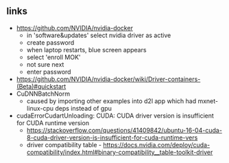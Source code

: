 ## links
  - https://github.com/NVIDIA/nvidia-docker
      - in 'software&updates' select nvidia driver as active
      - create password
      - when laptop restarts, blue screen appears
      - select 'enroll MOK'
      - not sure next
      - enter password 
  - https://github.com/NVIDIA/nvidia-docker/wiki/Driver-containers-(Beta)#quickstart
  - CuDNNBatchNorm
      - caused by importing other examples into d2l app which had mxnet-linux-cpu deps instead of gpu
  - cudaErrorCudartUnloading: CUDA: CUDA driver version is insufficient for CUDA runtime version
      - https://stackoverflow.com/questions/41409842/ubuntu-16-04-cuda-8-cuda-driver-version-is-insufficient-for-cuda-runtime-vers
      - driver compatibility table
            - https://docs.nvidia.com/deploy/cuda-compatibility/index.html#binary-compatibility__table-toolkit-driver
  